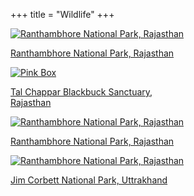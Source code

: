 +++
title = "Wildlife"
+++

<div class="container-fluid">
  <div class="row">
    <div class="col-sm">
      <div class="card no-border" style="width: 18rem;">
        <a class ="custom-card" href="/wildlife/ranthambhore-rajasthan">
          <img class="card-img-top" src="/img/wildlife/covers/1.Ranthambhore National Park, Rajasthan.jpeg" alt="Ranthambhore National Park, Rajasthan">
          <p class="text-center">Ranthambhore National Park, Rajasthan</p>
        </a>
      </div>
    </div>

  <div class="col-sm">
    <div class="card no-border" style="width: 18rem;">
      <a class ="custom-card" href="/wildlife/tal-chappar-blackbuck-sanctuary">
        <img class="card-img-top" src="/img/wildlife/covers/2.Tal Chappar Blackbuck Sanctuary, Rajasthan.jpeg" alt="Pink Box">
        <p class="text-center">Tal Chappar Blackbuck Sanctuary, Rajasthan</p>
      </a>
    </div>
  </div>

  <div class="col-sm">
    <div class="card no-border" style="width: 18rem;">
      <a class ="custom-card" href="/wildlife/gir-national-park-gujarat">
        <img class="card-img-top" src="/img/wildlife/covers/3.Gir National Park, Gujarat.jpeg" alt="Ranthambhore National Park, Rajasthan">
        <p class="text-center">Ranthambhore National Park, Rajasthan</p>
      </a>
    </div>
  </div>

  </div>

  <div class="row">
    <div class="col-sm">
      <div class="card no-border" style="width: 18rem;">
        <a class ="custom-card" href="/wildlife/jim-corbett-national-park">
          <img class="card-img-top" src="/img/wildlife/covers/4.Jim Corbett National Park, Uttrakhand.jpeg" alt="Ranthambhore National Park, Rajasthan">
          <p class="text-center">Jim Corbett National Park, Uttrakhand</p>
        </a>
      </div>
    </div>


  </div>

</div>
